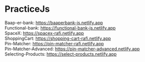 # PracticeJs
Baap-er-bank: https://baaperbank-js.netlify.app <br>
Functional-bank: https://functional-bank-js.netlify.app <br>
SpaceX: https://spacex-rafi.netlify.app <br>
ShoppingCart: https://shopping-cart-rafi.netlify.app <br>
Pin-Matcher: https://pin-matcher-rafi.netlify.app <br>
Pin-Matcher-Advanced: https://pin-matcher-advanced.netlify.app <br>
Selecting-Products: https://select-products.netlify.app
